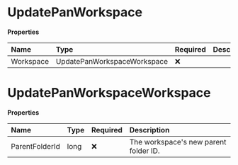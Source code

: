 # UpdatePanWorkspace

**Properties**

| Name      | Type                        | Required | Description |
| :-------- | :-------------------------- | :------- | :---------- |
| Workspace | UpdatePanWorkspaceWorkspace | ❌       |             |

# UpdatePanWorkspaceWorkspace

**Properties**

| Name           | Type | Required | Description                           |
| :------------- | :--- | :------- | :------------------------------------ |
| ParentFolderId | long | ❌       | The workspace's new parent folder ID. |

<!-- This file was generated by liblab | https://liblab.com/ -->

